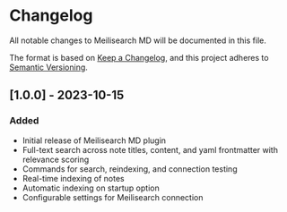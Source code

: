 # Changelog

All notable changes to Meilisearch MD will be documented in this file.

The format is based on [Keep a Changelog](https://keepachangelog.com/en/1.0.0/),
and this project adheres to [Semantic Versioning](https://semver.org/spec/v2.0.0.html).

## [1.0.0] - 2023-10-15

### Added
- Initial release of Meilisearch MD plugin
- Full-text search across note titles, content, and yaml frontmatter with relevance scoring
- Commands for search, reindexing, and connection testing
- Real-time indexing of notes
- Automatic indexing on startup option
- Configurable settings for Meilisearch connection